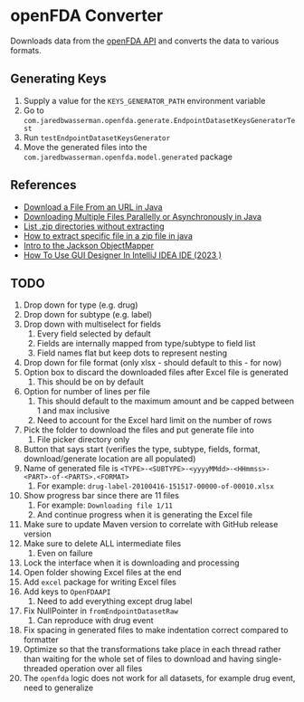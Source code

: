 # openFDA Converter

Downloads data from the [openFDA API](https://api.fda.gov/download.json) and converts the data to various formats.

## Generating Keys

1. Supply a value for the `KEYS_GENERATOR_PATH` environment variable
2. Go to `com.jaredbwasserman.openfda.generate.EndpointDatasetKeysGeneratorTest`
3. Run `testEndpointDatasetKeysGenerator`
4. Move the generated files into the `com.jaredbwasserman.openfda.model.generated` package

## References

* [Download a File From an URL in Java](https://www.baeldung.com/java-download-file)
* [Downloading Multiple Files Parallelly or Asynchronously in Java](https://stackoverflow.com/questions/33075208/downloading-multiple-files-parallelly-or-asynchronously-in-java)
* [List .zip directories without extracting](https://stackoverflow.com/questions/11468163/list-zip-directories-without-extracting)
* [How to extract specific file in a zip file in java](https://stackoverflow.com/questions/32179094/how-to-extract-specific-file-in-a-zip-file-in-java)
* [Intro to the Jackson ObjectMapper](https://www.baeldung.com/jackson-object-mapper-tutorial)
* [How To Use GUI Designer In IntelliJ IDEA IDE (2023 )](https://www.youtube.com/watch?v=whF_Qm1epQ8)

## TODO

1. Drop down for type (e.g. drug)
2. Drop down for subtype (e.g. label)
3. Drop down with multiselect for fields
    1. Every field selected by default
    2. Fields are internally mapped from type/subtype to field list
    3. Field names flat but keep dots to represent nesting
4. Drop down for file format (only xlsx - should default to this - for now)
5. Option box to discard the downloaded files after Excel file is generated
    1. This should be on by default
6. Option for number of lines per file
    1. This should default to the maximum amount and be capped between 1 and max inclusive
    2. Need to account for the Excel hard limit on the number of rows
7. Pick the folder to download the files and put generate file into
    1. File picker directory only
8. Button that says start (verifies the type, subtype, fields, format, download/generate location are all populated)
9. Name of generated file is `<TYPE>-<SUBTYPE>-<yyyyMMdd>-<HHmmss>-<PART>-of-<PARTS>.<FORMAT>`
    1. For example: `drug-label-20100416-151517-00000-of-00010.xlsx`
10. Show progress bar since there are 11 files
    1. For example: `Downloading file 1/11`
    2. And continue progress when it is generating the Excel file
11. Make sure to update Maven version to correlate with GitHub release version
12. Make sure to delete ALL intermediate files
    1. Even on failure
13. Lock the interface when it is downloading and processing
14. Open folder showing Excel files at the end
15. Add `excel` package for writing Excel files
16. Add keys to `OpenFDAAPI`
    1. Need to add everything except drug label
17. Fix NullPointer in `fromEndpointDatasetRaw`
    1. Can reproduce with drug event
18. Fix spacing in generated files to make indentation correct compared to formatter
19. Optimize so that the transformations take place in each thread rather than waiting for the whole set of files to
    download and having single-threaded operation over all files
20. The `openfda` logic does not work for all datasets, for example drug event, need to generalize
